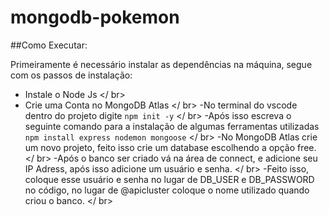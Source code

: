 # mongodb-pokemon

##Como Executar:

Primeiramente é necessário instalar as dependências na máquina, segue com os passos de instalação:
- Instale o Node Js </ br>
- Crie uma Conta no MongoDB Atlas </ br>
-No terminal do vscode dentro do projeto digite  ```npm init -y``` </ br>
-Após isso escreva o seguinte comando para a instalação de algumas ferramentas utilizadas ```npm install express nodemon mongoose``` </ br>
-No MongoDB Atlas crie um novo projeto, feito isso crie um database escolhendo a opção free. </ br>
-Após o banco ser criado vá na área de connect, e adicione seu IP Adress, após isso adicione um usuário e senha. </ br>
-Feito isso, coloque esse usuário e senha no lugar de DB_USER e DB_PASSWORD no código, no lugar de @apicluster coloque o nome utilizado quando criou o banco. </ br>
